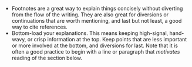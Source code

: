 - Footnotes are a great way to explain things concisely without diverting from the flow of the writing. They are also great for diversions or continuations that are worth mentioning, and last but not least, a good way to cite references.
- Bottom-load your explanations. This means keeping high-signal, hand-wavy, or crisp information at the top. Keep points that are less important or more involved at the bottom, and diversions for last. Note that it is often a good practice to begin with a line or paragraph that *motivates* reading of the section below.